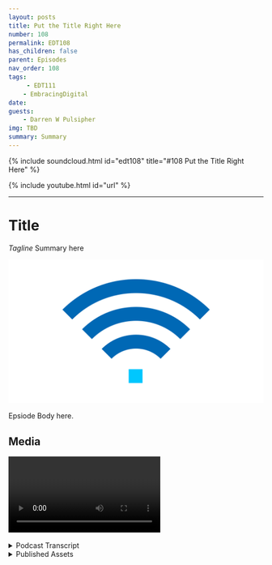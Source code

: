 ```yaml
---
layout: posts
title: Put the Title Right Here
number: 108
permalink: EDT108
has_children: false
parent: Episodes
nav_order: 108
tags:
     - EDT111
    - EmbracingDigital
date: 
guests:
    - Darren W Pulsipher
img: TBD
summary: Summary
---
```


{% include soundcloud.html id="edt108" title="#108 Put the Title Right Here" %}

{% include youtube.html id="url" %}

---

# Title

*Tagline*
Summary here

![episode image](./thumbnail.png)

Epsiode Body here.

## Media

<video src='url'></video>

<details>
<summary> Podcast Transcript </summary>

<p>﻿1</p>
<p>Hello, this</p>
<p>is Darren Pulsipher, chief solution</p>
<p>architect of public sector at Intel.</p>
<p>And welcome to Embracing</p>
<p>Digital Transformation,</p>
<p>where we investigate effective change,</p>
<p>leveraging people, process</p>
<p>and technology.</p>
<p>On today's episode,</p>
<p>Advanced comes on the edge with Dr.</p>
<p>Anna Scott and Leland Brown.</p>
<p>Anna Leland, welcome to the show.</p>
<p>Hey, Darren. Thank you.</p>
<p>You are both not newcomers.</p>
<p>Leland, you've been on the show twice now</p>
<p>and Anna is a regular now.</p>
<p>And Leland,</p>
<p>you're technical director of advanced</p>
<p>comms at Intel and those of, you know Dr.</p>
<p>Hannah Scott,</p>
<p>she's our chief edge architect</p>
<p>for Public Sector Intel.</p>
<p>Guys,</p>
<p>it's always a pleasure to have you on.</p>
<p>Normally, I'd say introduce yourselves,</p>
<p>but everyone already knows you.</p>
<p>Well,</p>
<p>yeah, I'd say Darren, as like</p>
<p>I said the last time, you</p>
<p>one of my favorite people</p>
<p>to work with at Intel.</p>
<p>And now you have another person</p>
<p>I'll always love to work with, Anna Scott,</p>
<p>so this would be a great time for me.</p>
<p>So let's, let's yeah, let's start off</p>
<p>by talking</p>
<p>about the history</p>
<p>of advanced communications in general.</p>
<p>Right.</p>
<p>I don't want you feeling you're the man</p>
<p>here when it comes to advanced comms.</p>
<p>Let's not go all the way back</p>
<p>to the telegraph, but let's go back.</p>
<p>Let's let's take a little step back.</p>
<p>Okay, great.</p>
<p>So, you know, when you think about</p>
<p>cellular technology, you may</p>
<p>if you want to talk about communications</p>
<p>and what's really when someone thinks of</p>
<p>communicating now, they're not thinking</p>
<p>about a phone or a desk,</p>
<p>you know, or some type of hit,</p>
<p>you know, device move.</p>
<p>That's like old bell phone.</p>
<p>They're really thinking</p>
<p>about a cell phone.</p>
<p>So where did it start?</p>
<p>You know, we're going back to maybe</p>
<p>very late seventies, early eighties.</p>
<p>Know, we got into something called APTs,</p>
<p>Advanced Mobile</p>
<p>Public Service, I believe it was</p>
<p>that what was he</p>
<p>and stood for around 81</p>
<p>if you had the ability to make a voice</p>
<p>call,</p>
<p>you were the greatest person</p>
<p>on the planet.</p>
<p>If you could sit in your phone,</p>
<p>sit in your car and,</p>
<p>you know, make a call like you were like</p>
<p>the coolest person running around.</p>
<p>I actually had a back phone in my car</p>
<p>when I was in my early twenties and very</p>
<p>I thought I was rich.</p>
<p>No, I wasn't rich.</p>
<p>I just got a back phone, you know,</p>
<p>it was like a cell phone in a car.</p>
<p>But did you mean. Wait, wait, wait.</p>
<p>We Leland, you got to back up.</p>
<p>Did you milk that? I hope you milked that.</p>
<p>Oh, no.</p>
<p>Yeah, I mean, I really.</p>
<p>I just want to make sure, man. Oh, yeah.</p>
<p>Mean college and things like, man,</p>
<p>what's going on?</p>
<p>But, you know, it was it was really</p>
<p>if you were able to make a call</p>
<p>that was like</p>
<p>the greatest thing I could call.</p>
<p>Now, of course, as you know, luxuries</p>
<p>once tasted, you know, become,</p>
<p>you know, a necessity.</p>
<p>So the necessity to make a call</p>
<p>and a requirement to make a call</p>
<p>when the cell phone became the foundation.</p>
<p>And if you couldn't make it, as things</p>
<p>went on into what we call 2G,</p>
<p>which is more our time division</p>
<p>more two more multi access</p>
<p>type type of technologies</p>
<p>I think GMC may have</p>
<p>I'm sorry, GSM may have kind of kicked</p>
<p>in around that time period.</p>
<p>You were getting more into, well,</p>
<p>can you text, you know, can we make phone</p>
<p>calls and text, you know,</p>
<p>maybe early nineties time time period</p>
<p>when 2G was starting to really kick in</p>
<p>and of course, again,</p>
<p>that became a necessity call text.</p>
<p>Okay, maybe playing SMS on a phone</p>
<p>where phones went from this, making phone</p>
<p>calls, see, turn it to device</p>
<p>you can do a little bit of games.</p>
<p>You know that game called Snake on over</p>
<p>if anybody remembers.</p>
<p>Oh yeah, I was good enough. Snake.</p>
<p>Yeah.</p>
<p>It's not I mean that</p>
<p>that was really the time period</p>
<p>where 2G was starting to turn the phone</p>
<p>into something a little more and</p>
<p>and down buttons and making the call.</p>
<p>And you got to 3G and 3G</p>
<p>brought on the ability</p>
<p>to do some nascent data capabilities.</p>
<p>What I mean by</p>
<p>that is the Internet was in its early</p>
<p>stages, late nineties, early 2000.</p>
<p>Can you do the same thing on the phone</p>
<p>and you want to talk about call?</p>
<p>I actually had a phone.</p>
<p>It was it was a flip phone.</p>
<p>I will be called a clamshell phone</p>
<p>where I found it.</p>
<p>The ability</p>
<p>to take the take a dongle connected</p>
<p>into my PC, a slot on my laptop.</p>
<p>And if you type £10, seven, seven, seven,</p>
<p>it gave you direct access</p>
<p>to Sprint's data network.</p>
<p>And from there, I was able to have</p>
<p>my laptop be a mobile device.</p>
<p>You know,</p>
<p>we take advantage of Wi-Fi nowadays.</p>
<p>That did not exist back then.</p>
<p>So it was really cool.</p>
<p>I mean, believe me, I was you know,</p>
<p>I was dating at the time of Give a girl,</p>
<p>hey, you know, you want do your work.</p>
<p>So how can I did I got you hooked up.</p>
<p>So, you know, it was it was really cool.</p>
<p>But think about it.</p>
<p>That was very I mean, very minimal.</p>
<p>I mean, maybe DSL speeds,</p>
<p>if that modem speeds really</p>
<p>that I</p>
<p>was able to manipulate the system</p>
<p>to going to give me data only calls</p>
<p>that we take for granted nowadays</p>
<p>with this phone can do</p>
<p>you know we take take take me</p>
<p>you take it for granted</p>
<p>you know what what smartphones can do back</p>
<p>then that didn't exist</p>
<p>now after 3G,</p>
<p>we transitioned into 2</p>
<p>to 2 areas of scope,</p>
<p>a unified standard, meaning that</p>
<p>then you had CDMA, Qualcomm, you had GSM,</p>
<p>you know, and you had the carriers back</p>
<p>then that existed Sprint.</p>
<p>And the time may be Bell of Manticore</p>
<p>probably just starting</p>
<p>to turn into Verizon.</p>
<p>More on a C CDMA track.</p>
<p>You had T-Mobile</p>
<p>when you had AT&T on a GSM track,</p>
<p>primarily 4G converged it into one</p>
<p>LTE under 3G p.</p>
<p>Okay. That evolved</p>
<p>standard turned where</p>
<p>every carrier started to adopt,</p>
<p>you know,</p>
<p>a common standard across the board.</p>
<p>Now, we could talk about WiMAX as a whole</p>
<p>nother long term discussion.</p>
<p>Everybody went to LTE primarily,</p>
<p>and that's when you saw</p>
<p>the proliferation of broadband.</p>
<p>If you think about companies</p>
<p>like Amazon, Netflix,</p>
<p>over all the platforms you to Google,</p>
<p>Facebook, everyone that there are common</p>
<p>now for us you take away the smartphone,</p>
<p>you take away broadband</p>
<p>and in the hand will not exist at all.</p>
<p>I give full 4G credit</p>
<p>for really proliferating</p>
<p>the advancement of our economy</p>
<p>through to the 20 tens.</p>
<p>Without 4G, we have.</p>
<p>Okay,</p>
<p>so now 4G has been out for a long time.</p>
<p>now's physically right. Mm.</p>
<p>So that's where we're at today is 5G.</p>
<p>So I have a tendency to</p>
<p>state this in terms of the carriers</p>
<p>and what they've deployed.</p>
<p>And anyone who see CCS seizes a podcast,</p>
<p>it may have some discussion points</p>
<p>for me about this guy</p>
<p>willing to defend it.</p>
<p>They're a part of the same spec line</p>
<p>release 14</p>
<p>in what we call 4G LTE advanced</p>
<p>release, 15</p>
<p>kicks in what we call 5G in or.</p>
<p>Right. And that crossover,</p>
<p>if we really think think about it,</p>
<p>there's a business objective there</p>
<p>and there's also a strategy</p>
<p>to try to adopt the new technology</p>
<p>as a part of the standard.</p>
<p>The business objective is</p>
<p>a lot of companies have already invested</p>
<p>into their 4G networks.</p>
<p>So the current evolved packet core</p>
<p>and in the current ran</p>
<p>components of the 4G</p>
<p>network are still in place.</p>
<p>You're adding in our 5G ran</p>
<p>box that has a different frequency</p>
<p>but still connected</p>
<p>back to the 4G core,</p>
<p>something that we call Non-Standalone.</p>
<p>So it wasn't so 5G,</p>
<p>correct me if I'm wrong</p>
<p>because I may be completely off,</p>
<p>but 4G was revolutionary</p>
<p>because it really unlocked and it required</p>
<p>it required new equipment,</p>
<p>completely new equipment,</p>
<p>new standard 5G is more evolutionary, but</p>
<p>it unlocks a whole bunch of new things.</p>
<p>But the underlying technology</p>
<p>is based on the same</p>
<p>type of hardware, same core.</p>
<p>That the underlying technology</p>
<p>is based upon the same standard.</p>
<p>I mean, example,</p>
<p>instead of having a bandwidth</p>
<p>of 20 megahertz within your air interface,</p>
<p>This parts of the modulation scheme</p>
<p>that that 4G provides</p>
<p>and I'm sorry, 5G provides in the</p>
<p>in the air interface,</p>
<p>but the architecture is is different</p>
<p>is virtualized under 5G as compared</p>
<p>to more proprietary under 4G.</p>
<p>And that leads to a lot of capabilities</p>
<p>that you're starting to see</p>
<p>become a part of the 5G deployments.</p>
<p>One example I like to give,</p>
<p>when the carrier deployed a 4G network,</p>
<p>they deployed it by putting a ramp box</p>
<p>right next to a old 3G box.</p>
<p>that you can now</p>
<p>have voice as a part of the data session.</p>
<p>And a lot of companies kept their 3G boxes</p>
<p>like Sprint for years,</p>
<p>kept their CDMA network up.</p>
<p>I think they just turned it down once.</p>
<p>Wants to do once more</p>
<p>where they had a had purchased them.</p>
<p>But in reality, 4G was just another box</p>
<p>sitting next to the 3G box.</p>
<p>As 5G takes that proprietary box</p>
<p>and it gives you the ability to</p>
<p>to to spread the functions of that box</p>
<p>across a virtualized network function.</p>
<p>Meaning</p>
<p>what is a part of what we call the base</p>
<p>band of 5G can now be software</p>
<p>defined in scale to multiple areas</p>
<p>as compared to being contained</p>
<p>into one site or one box or or one.</p>
<p>So that means I can add new functionality</p>
<p>to my network</p>
<p>without going out and replacing hardware.</p>
<p>That's what I just heard.</p>
<p>You can, but as you go into standalone,</p>
<p>standalone networks, it's a term</p>
<p>stand alone.</p>
<p>Now you can take a 5G network</p>
<p>and do something on premise or on site.</p>
<p>Example, if you have a skyscraper</p>
<p>instead of depending upon the network</p>
<p>coverage from a antenna sitting outside</p>
<p>where the core is sitting back at,</p>
<p>let's say the carriers,</p>
<p>you know, switch to switch station</p>
<p>what have you,</p>
<p>you can now develop an on premise network</p>
<p>built within that building</p>
<p>that proliferates coverage</p>
<p>and data services throughout because it's</p>
<p>now on premise, the standalone.</p>
<p>So 5G also it sounds like helped me</p>
<p>privatize</p>
<p>I'd had enough that</p>
<p>that's not the right word but</p>
<p>it kind of is I can own my own</p>
<p>I can have my own network inside my house.</p>
<p>I have a my own 5G</p>
<p>network inside my building in a shipyard.</p>
<p>We've talked about this and</p>
<p>so this</p>
<p>opens up a whole lot of new capabilities.</p>
<p>And a whole lot new capabilities.</p>
<p>Use cases in enables</p>
<p>new players in the space.</p>
<p>Okay.</p>
<p>You know, we've been used to having two</p>
<p>or three strong players</p>
<p>in the space for a while now,</p>
<p>throughout the generations.</p>
<p>Now, those players have changed.</p>
<p>Now we have two or three primary</p>
<p>strong players with in the U.S.</p>
<p>You know, if you go all across</p>
<p>across the world, it's more of course,</p>
<p>but it enables new players to come in</p>
<p>and enables</p>
<p>new business verticals</p>
<p>to come into this area.</p>
<p>It also enables the federal government,</p>
<p>the Defense Department and the like</p>
<p>to start to adopt the technology</p>
<p>for their for for their own use.</p>
<p>Cases have more of a flexibility</p>
<p>in terms of the adoption</p>
<p>as compared to being highly dependent</p>
<p>upon the carriers.</p>
<p>Okay. Yeah, yeah.</p>
<p>I mean, he just set this up for you,</p>
<p>knock it out of the park.</p>
<p>He just said, Hey,</p>
<p>we can do anything you want, basically.</p>
<p>How does that affect the edge?</p>
<p>Our edge architectures?</p>
<p>Yeah, it gets pretty interesting.</p>
<p>And so one thing that Leland</p>
<p>hadn't touched on that also was change</p>
<p>within the same time frame is how Spectrum</p>
<p>has been managed and allocated, right?</p>
<p>So one of the most powerful things</p>
<p>we've said is now you've got</p>
<p>the ability for new players to come in.</p>
<p>We also have all these new</p>
<p>on prem capabilities, these.</p>
<p>But the other thing that is, is really</p>
<p>opening up the world in the U.S.</p>
<p>and granted, it's</p>
<p>a slightly different picture</p>
<p>with respect to the spectrum management</p>
<p>in other parts of the world is we now</p>
<p>have the ability to use cbrs spectrum</p>
<p>and there's somewhat of a complex way</p>
<p>that they they manage that.</p>
<p>But there is a non-priority portion</p>
<p>of that you can just use</p>
<p>without paying for it</p>
<p>and that and then there's</p>
<p>actually a priority that you can buy</p>
<p>if you want to kind of look up</p>
<p>the assuredly that it's going to be there</p>
<p>when you need it.</p>
<p>That's Navy spectrum.</p>
<p>So as you can imagine,</p>
<p>there's quite a few places in the U.S.</p>
<p>where where you think</p>
<p>that you can have that spectrum, use it</p>
<p>and not have too much</p>
<p>disruptive disruption.</p>
<p>And so what we're seeing</p>
<p>is some really cool things where large</p>
<p>manufacturing</p>
<p>facilities are using CBRE spectrum,</p>
<p>either working with a major carrier</p>
<p>that is not</p>
<p>then charging them for the spectrum</p>
<p>because they're using TV or else</p>
<p>or working with a new entrant</p>
<p>who is just saying we'll use Cbrs, set up</p>
<p>a total on prem standalone network,</p>
<p>and now you can use that</p>
<p>for everything that you want to do</p>
<p>in your manufacturing environment.</p>
<p>And so that's a very different model</p>
<p>because there are especially</p>
<p>with manufacturing,</p>
<p>there are some real advantages to</p>
<p>the wavelength</p>
<p>and the complexity of the systems</p>
<p>that you can set up with 5G that actually</p>
<p>have advantages over wi fi.</p>
<p>So I was going.</p>
<p>To ask you</p>
<p>why not my wi fi in my in my farm, right.</p>
<p>Or in my factory?</p>
<p>And you still can.</p>
<p>And there's still some advantages.</p>
<p>But what we see is especially</p>
<p>if you're moving really large pieces of</p>
<p>metal around, setting up a robust wi fi</p>
<p>network can be really, really challenging.</p>
<p>So, you know, if you have the same</p>
<p>configuration of your space</p>
<p>and you never change that,</p>
<p>then go with wi fi, wi fi six,</p>
<p>especially if the economics work for you.</p>
<p>But when you've got a complex environment</p>
<p>that you are reshuffling</p>
<p>on a regular basis, or like I say,</p>
<p>if your air if you do aircraft right</p>
<p>and you're moving very large pieces</p>
<p>of metal around,</p>
<p>having a 5G network is very, very useful.</p>
<p>I should be super careful and say often</p>
<p>what we're still seeing is that 4G</p>
<p>LTE is sufficient</p>
<p>and there hasn't been a full on the move</p>
<p>over into 5G spectrum</p>
<p>because you can use Cbrs with 4G as well.</p>
<p>So there's</p>
<p>there's still a movement,</p>
<p>but a lot of it is like the ecosystem</p>
<p>from a user equipment</p>
<p>standpoint isn't nearly as developed</p>
<p>and doesn't have nearly the options</p>
<p>that you have.</p>
<p>On the political side.</p>
<p>I know you can buy a laptop with 5G,</p>
<p>but it's heard about phone.</p>
<p>I've never bought one.</p>
<p>And do you guys think it'll ever</p>
<p>get to the point where wi fi and</p>
<p>and the advanced in the 5G</p>
<p>or maybe it's six G where they'll converge</p>
<p>where I can go buy a router myself,</p>
<p>you know, like the router I have,</p>
<p>you know, in my house for four,</p>
<p>my Wi-Fi six.</p>
<p>Will I be able to buy a 5G router?</p>
<p>So you kind of what you kind of seeing</p>
<p>it now, right?</p>
<p>This does a</p>
<p>I'll ask you two things</p>
<p>I'll get back to and his point as well.</p>
<p>There's something within</p>
<p>FI just called fixed wireless access.</p>
<p>To be quite honest,</p>
<p>Verizon and a couple of other companies</p>
<p>are deploying.</p>
<p>I think even T-Mobile is doing this,</p>
<p>deploying boxes</p>
<p>that you can set up in your house</p>
<p>and gives you access to their network.</p>
<p>It gives you basically wi</p>
<p>fi services in your house.</p>
<p>Just say go</p>
<p>Yeah, but it's not.</p>
<p>It's receiving 5G.</p>
<p>Right, right. It is transferring it.</p>
<p>Yeah, it is receiving 5G</p>
<p>transforming into wi fi in your house</p>
<p>and giving you Wi-Fi access, meaning</p>
<p>from a standard.</p>
<p>You think we'll ever get to that point</p>
<p>where all have a 5G network or six network</p>
<p>in my house instead of wi fi</p>
<p>or does that matter?</p>
<p>I do asking are they converging or No,</p>
<p>they're very separate, separate</p>
<p>use cases and all that.</p>
<p>In many ways, you you kind of do</p>
<p>have that, right.</p>
<p>I mean, let's face it, you're you're</p>
<p>your house is a multi may house.</p>
<p>You have 5G coming</p>
<p>in, converging into why, why, why, why fi.</p>
<p>Right.</p>
<p>You also have cellular coming in</p>
<p>but your phones.</p>
<p>So depending upon</p>
<p>how you have your devices set up, you're</p>
<p>either on the certain the certain network</p>
<p>directly or you're using</p>
<p>wi fi through of through</p>
<p>a fixed wireless access point.</p>
<p>So it's and</p>
<p>and also if I have Bluetooth know right.</p>
<p>If I have.</p>
<p>I didn't know I was so advanced</p>
<p>I'm super advanced.</p>
<p>But it to the point you know</p>
<p>and getting back to this point</p>
<p>around devices very true</p>
<p>demand drives</p>
<p>change 4G was nothing wrong with it</p>
<p>you know I can do broadband on 4G,</p>
<p>watch Netflix and everything</p>
<p>I'm very comfortable with</p>
<p>and I've asked these questions</p>
<p>and some discussed in the past.</p>
<p>Are you are</p>
<p>you satisfied with your 4G phone</p>
<p>and most people say, yeah,</p>
<p>so why go to 5G?</p>
<p>What is the advantage of the end user</p>
<p>to transition over to 5G?</p>
<p>I have a tendency to think that 5G</p>
<p>is the value that it brings,</p>
<p>isn't necessarily the fact that you get</p>
<p>higher data rates and lower</p>
<p>latency at the end user point is the fact</p>
<p>that you cheat, that you can now provide</p>
<p>those services at a broad scale across</p>
<p>because it's virtualized.</p>
<p>Did it the system,</p>
<p>the network architecture is very software</p>
<p>intensive as compared to 4G,</p>
<p>which is more proprietary boxes</p>
<p>and still based on hardware.</p>
<p>It has software.</p>
<p>So based on hardware, primarily,</p>
<p>this is a software intensive network</p>
<p>that can be virtualized in position</p>
<p>in many places.</p>
<p>As Anna stated, the frequency</p>
<p>portfolio for 5G is very dynamic.</p>
<p>You can utilize unlicensed bands, license</p>
<p>bands, CPRS.</p>
<p>So there's.</p>
<p>More, more options and more. Options.</p>
<p>Yeah.</p>
<p>And I think that's where you'll see it.</p>
<p>If you look at, you know, some pictures.</p>
<p>So how you compare 4G to 5G,</p>
<p>which is seen</p>
<p>the pictures is 4G larger, so smaller</p>
<p>cells more more dependent</p>
<p>upon access points covering areas.</p>
<p>And then you'll see as a picture with 5G</p>
<p>where it'll show similar but underlay a</p>
<p>of different types of usage points</p>
<p>things devices that are sharing access.</p>
<p>I mean, let's face it, v2x architectures</p>
<p>that was a part of 4G,</p>
<p>but a part of that spec was never used</p>
<p>and 5G is heavily used, looked at.</p>
<p>Now it's been adopted and deployed</p>
<p>because it's virtualize.</p>
<p>We've taken away</p>
<p>some of the barriers of entry,</p>
<p>if you will, to utilize</p>
<p>in that part of spectrum.</p>
<p>You go to virtualized architecture.</p>
<p>Yeah, very, very fascinating stuff.</p>
<p>Guys, thank you so much</p>
<p>for coming on the show today.</p>
<p>Again,</p>
<p>another great episode with you guys.</p>
<p>I appreciate your insight.</p>
<p>This is this has been enjoyable.</p>
<p>Hey, Darren,</p>
<p>that's always one of my favorite people.</p>
<p>And then you had Anna.</p>
<p>I was not missing this for the world, man.</p>
<p>Yeah, I feel the saying.</p>
<p>This is always this is always exciting.</p>
<p>And I always learn something from Leland.</p>
<p>And I always learn something</p>
<p>from you, Darren.</p>
<p>So thank you</p>
<p>so much for giving us a chance.</p>
<p>All right. Thanks a lot, guys.</p>
<p>All right.</p>
<p>Thank you.</p>
<p>Thank you for listening</p>
<p>to Embracing Digital Transformation today.</p>
<p>If you enjoyed our podcast,</p>
<p>give it five stars on your favorite</p>
<p>podcasting site or YouTube channel.</p>
<p>You can find out more information</p>
<p>about embracing digital transformation</p>
<p>and embracingdigital.org</p>
<p>until next time, go out</p>
<p>and do something wonderful.</p>

</details>

<details>
<summary> Published Assets </summary>


</details>

